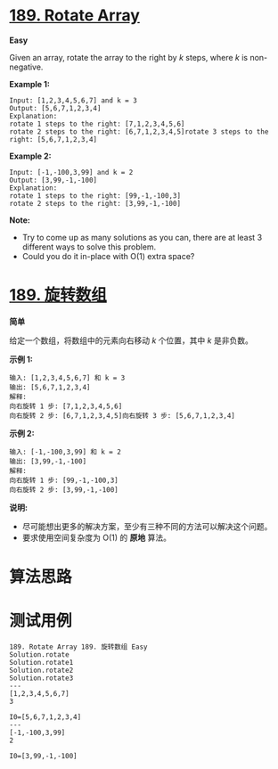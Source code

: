 # [189. Rotate Array][enTitle]

**Easy**

Given an array, rotate the array to the right by  *k*  steps, where  *k*  is non-negative.

**Example 1:** 

```
Input: [1,2,3,4,5,6,7] and k = 3
Output: [5,6,7,1,2,3,4]
Explanation:
rotate 1 steps to the right: [7,1,2,3,4,5,6]
rotate 2 steps to the right: [6,7,1,2,3,4,5]rotate 3 steps to the right: [5,6,7,1,2,3,4]

```

**Example 2:** 

```
Input: [-1,-100,3,99] and k = 2
Output: [3,99,-1,-100]
Explanation: 
rotate 1 steps to the right: [99,-1,-100,3]
rotate 2 steps to the right: [3,99,-1,-100]

```

**Note:** 

- Try to come up as many solutions as you can, there are at least 3 different ways to solve this problem. 
- Could you do it in-place with O(1) extra space?


# [189. 旋转数组][cnTitle]

**简单**

给定一个数组，将数组中的元素向右移动  *k* 个位置，其中  *k* 是非负数。

**示例 1:** 

```
输入: [1,2,3,4,5,6,7] 和 k = 3
输出: [5,6,7,1,2,3,4]
解释:
向右旋转 1 步: [7,1,2,3,4,5,6]
向右旋转 2 步: [6,7,1,2,3,4,5]向右旋转 3 步: [5,6,7,1,2,3,4]

```

**示例 2:** 

```
输入: [-1,-100,3,99] 和 k = 2
输出: [3,99,-1,-100]
解释: 
向右旋转 1 步: [99,-1,-100,3]
向右旋转 2 步: [3,99,-1,-100]
```

**说明:** 

- 尽可能想出更多的解决方案，至少有三种不同的方法可以解决这个问题。 
- 要求使用空间复杂度为 O(1) 的 **原地** 算法。




# 算法思路

# 测试用例
```
189. Rotate Array 189. 旋转数组 Easy
Solution.rotate
Solution.rotate1
Solution.rotate2
Solution.rotate3
---
[1,2,3,4,5,6,7]
3

I0=[5,6,7,1,2,3,4]
---
[-1,-100,3,99]
2

I0=[3,99,-1,-100]
```

[enTitle]: https://leetcode.com/problems/rotate-array/
[cnTitle]: https://leetcode-cn.com/problems/rotate-array/
